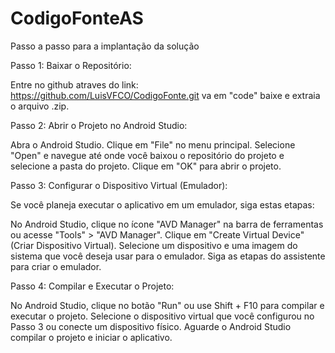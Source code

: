 # CodigoFonteAS

Passo a passo para a implantação da solução

Passo 1: Baixar o Repositório:

Entre no github atraves do link: https://github.com/LuisVFCO/CodigoFonte.git
va em "code" baixe e extraia o arquivo .zip.

Passo 2: Abrir o Projeto no Android Studio:

Abra o Android Studio. Clique em "File" no menu principal. Selecione "Open" e navegue até onde você baixou o repositório do projeto e selecione a pasta do projeto. Clique em "OK" para abrir o projeto.

Passo 3: Configurar o Dispositivo Virtual (Emulador):

Se você planeja executar o aplicativo em um emulador, siga estas etapas:

No Android Studio, clique no ícone "AVD Manager" na barra de ferramentas ou acesse "Tools" > "AVD Manager". Clique em "Create Virtual Device" (Criar Dispositivo Virtual). Selecione um dispositivo e uma imagem do sistema que você deseja usar para o emulador. Siga as etapas do assistente para criar o emulador.

Passo 4: Compilar e Executar o Projeto:

No Android Studio, clique no botão "Run" ou use Shift + F10 para compilar e executar o projeto. Selecione o dispositivo virtual que você configurou no Passo 3 ou conecte um dispositivo físico. Aguarde o Android Studio compilar o projeto e iniciar o aplicativo.
